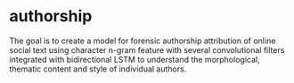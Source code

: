 # authorship

The goal is to create a model for forensic authorship attribution of online social text using character n-gram feature with several convolutional filters integrated with bidirectional LSTM to understand the morphological, thematic content and style of individual authors.
